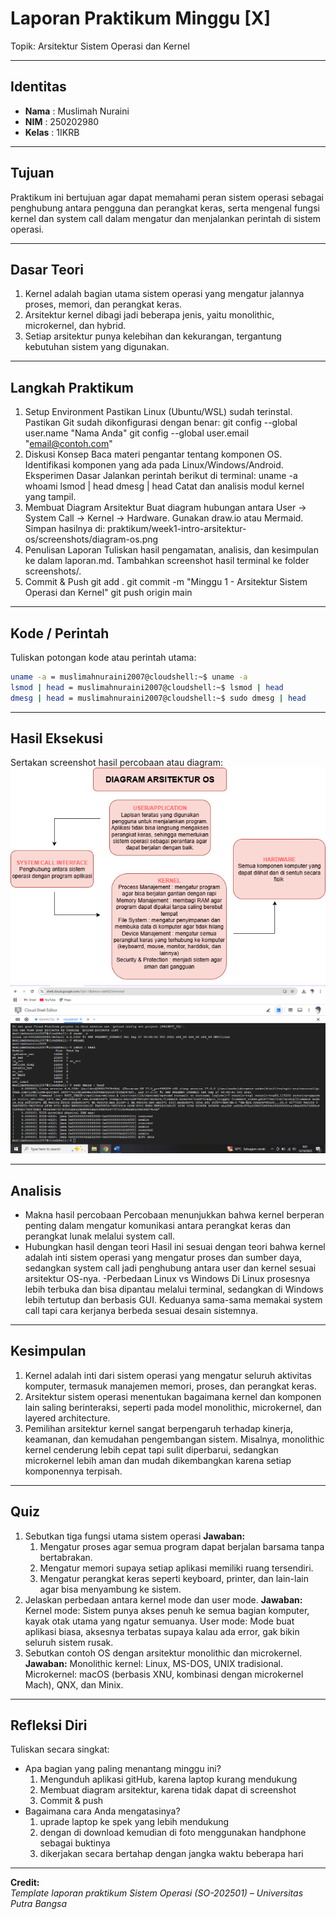 
# Laporan Praktikum Minggu [X]
Topik: Arsitektur Sistem Operasi dan Kernel

---

## Identitas
- **Nama**  : Muslimah Nuraini
- **NIM**   : 250202980
- **Kelas** : 1IKRB

---

## Tujuan
Praktikum ini bertujuan agar dapat memahami peran sistem operasi sebagai penghubung antara pengguna dan perangkat keras, serta mengenal fungsi kernel dan system call dalam mengatur dan menjalankan perintah di sistem operasi.

---

## Dasar Teori
1. Kernel adalah bagian utama sistem operasi yang mengatur jalannya proses, memori, dan perangkat keras.
2. Arsitektur kernel dibagi jadi beberapa jenis, yaitu monolithic, microkernel, dan hybrid.
3. Setiap arsitektur punya kelebihan dan kekurangan, tergantung kebutuhan sistem yang digunakan.

---

## Langkah Praktikum
1. Setup Environment
Pastikan Linux (Ubuntu/WSL) sudah terinstal.
Pastikan Git sudah dikonfigurasi dengan benar:
git config --global user.name "Nama Anda"
git config --global user.email "email@contoh.com"
2. Diskusi Konsep
Baca materi pengantar tentang komponen OS.
Identifikasi komponen yang ada pada Linux/Windows/Android.
Eksperimen Dasar Jalankan perintah berikut di terminal:
uname -a
whoami
lsmod | head
dmesg | head
Catat dan analisis modul kernel yang tampil.
3. Membuat Diagram Arsitektur
Buat diagram hubungan antara User → System Call → Kernel → Hardware.
Gunakan draw.io atau Mermaid.
Simpan hasilnya di:
praktikum/week1-intro-arsitektur-os/screenshots/diagram-os.png
4. Penulisan Laporan
Tuliskan hasil pengamatan, analisis, dan kesimpulan ke dalam laporan.md.
Tambahkan screenshot hasil terminal ke folder screenshots/.
5. Commit & Push
git add .
git commit -m "Minggu 1 - Arsitektur Sistem Operasi dan Kernel"
git push origin main

---

## Kode / Perintah
Tuliskan potongan kode atau perintah utama:
```bash
uname -a = muslimahnuraini2007@cloudshell:~$ uname -a
lsmod | head = muslimahnuraini2007@cloudshell:~$ lsmod | head
dmesg | head = muslimahnuraini2007@cloudshell:~$ sudo dmesg | head
```

---

## Hasil Eksekusi
Sertakan screenshot hasil percobaan atau diagram:
![alt text](<screenshots/Diagram Arsitektur.drawio.png>)
![alt text](<code/Eksperimen Dasar.png>)


---

## Analisis
- Makna hasil percobaan
Percobaan menunjukkan bahwa kernel berperan penting dalam mengatur komunikasi antara perangkat keras dan perangkat lunak melalui system call.
- Hubungkan hasil dengan teori
Hasil ini sesuai dengan teori bahwa kernel adalah inti sistem operasi yang mengatur proses dan sumber daya, sedangkan system call jadi penghubung antara user dan kernel sesuai arsitektur OS-nya.
-Perbedaan Linux vs Windows
Di Linux prosesnya lebih terbuka dan bisa dipantau melalui terminal, sedangkan di Windows lebih tertutup dan berbasis GUI. Keduanya sama-sama memakai system call tapi cara kerjanya berbeda sesuai desain sistemnya.  

---

## Kesimpulan
1. Kernel adalah inti dari sistem operasi yang mengatur seluruh aktivitas komputer, termasuk manajemen memori, proses, dan perangkat keras.
2. Arsitektur sistem operasi menentukan bagaimana kernel dan komponen lain saling berinteraksi, seperti pada model monolithic, microkernel, dan layered architecture.
3. Pemilihan arsitektur kernel sangat berpengaruh terhadap kinerja, keamanan, dan kemudahan pengembangan sistem. Misalnya, monolithic kernel cenderung lebih cepat tapi sulit diperbarui, sedangkan microkernel lebih aman dan mudah dikembangkan karena setiap komponennya terpisah.
---

## Quiz
1. Sebutkan tiga fungsi utama sistem operasi
   **Jawaban:**
   1. Mengatur proses agar semua program dapat berjalan barsama tanpa bertabrakan.
   2. Mengatur memori supaya setiap aplikasi memiliki ruang tersendiri.
   3. Mengatur perangkat keras seperti keyboard, printer, dan lain-lain agar bisa menyambung ke sistem.
2. Jelaskan perbedaan antara kernel mode dan user mode.
   **Jawaban:**
   Kernel mode: Sistem punya akses penuh ke semua bagian komputer, kayak otak utama yang ngatur semuanya.
   User mode: Mode buat aplikasi biasa, aksesnya terbatas supaya kalau ada error, gak bikin seluruh sistem rusak.
4. Sebutkan contoh OS dengan arsitektur monolithic dan microkernel.
   **Jawaban:**
   Monolithic kernel: Linux, MS-DOS, UNIX tradisional.
   Microkernel: macOS (berbasis XNU, kombinasi dengan microkernel Mach), QNX, dan Minix.

---

## Refleksi Diri
Tuliskan secara singkat:
- Apa bagian yang paling menantang minggu ini?
  1. Mengunduh aplikasi gitHub, karena laptop kurang mendukung
  2. Membuat diagram arsitektur, karena tidak dapat di screenshot
  3. Commit & push
- Bagaimana cara Anda mengatasinya?
  1. uprade laptop ke spek yang lebih mendukung
  2. dengan di download kemudian di foto menggunakan handphone sebagai buktinya
  3. dikerjakan secara bertahap dengan jangka waktu beberapa hari 

---

**Credit:**  
_Template laporan praktikum Sistem Operasi (SO-202501) – Universitas Putra Bangsa_
